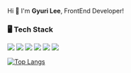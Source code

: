 Hi 👋 I'm <b>Gyuri Lee</b>, FrontEnd Developer!
### 🖥 Tech Stack
<img src="https://img.shields.io/badge/react-61DAFB?style=for-the-badge&logo=react&logoColor=black"></a>
<img src="https://img.shields.io/badge/redux-764ABC?style=for-the-badge&logo=redux&logoColor=white"></a>
<img src="https://img.shields.io/badge/styled--components-DB7093?style=for-the-badge&logo=styled-components&logoColor=white"></a>
<img src="https://img.shields.io/badge/JavaScript-F7DF1E?style=for-the-badge&logo=JavaScript&logoColor=white"></a>
<img src="https://img.shields.io/badge/HTML5-E34F26?style=for-the-badge&logo=HTML5&logoColor=white"></a>
<img src="https://img.shields.io/badge/CSS3-1572B6?style=for-the-badge&logo=CSS3&logoColor=white"></a>

[![Top Langs](https://github-readme-stats.vercel.app/api/top-langs/?username=degurrrrrr&layout=compact)](https://github.com/degurrrrrr/github-readme-stats)
